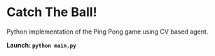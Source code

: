 <H1> Catch The Ball! </H1>
Python implementation of the Ping Pong game using CV based agent.

<b>Launch:<b>
<code>python main.py</code>
